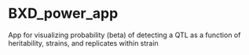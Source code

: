 # BXD_power_app
App for visualizing probability (beta) of detecting a QTL as a function of heritability, strains, and replicates within strain
